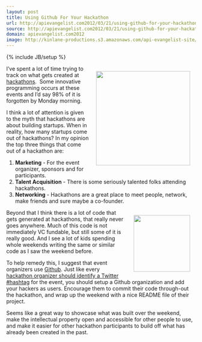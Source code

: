 ```yaml
---
layout: post
title: Using Github For Your Hackathon
url: http://apievangelist.com2012/03/21/using-github-for-your-hackathon/
source: http://apievangelist.com2012/03/21/using-github-for-your-hackathon/
domain: apievangelist.com2012
image: http://kinlane-productions.s3.amazonaws.com/api-evangelist-site/blog/github-logo.png
---
```

{% include JB/setup %}
<p><img style="padding: 15px;" src="http://kinlane-productions.s3.amazonaws.com/api-evangelist/tag-cloud-hackathon.png" alt="" width="250" align="right" /></p>
<p>I&rsquo;ve spent a lot of time trying to track on what gets created at <a title="hackathons" href="/events/">hackathons</a>. &nbsp;Some innovative programming occurs at these events and I&rsquo;d say 98% of it is forgotten by Monday morning.</p>
<p>I think a lot of attention is given to the myth that hackathons are about building startups.  When in reality, how many startups come out of hackathons?  In my opinion the top three things that come out of a hackathon are:</p>
<ol class="mainlist">
<li><strong>Marketing</strong> - For the event organizer, sponsors and for participants. </li>
<li><strong>Talent Acquisition</strong> - There is some seriously talented folks attending hackathons. </li>
<li><strong>Networking</strong> - Hackathons are a great place to meet people, network, make friends and sure maybe a co-founder. </li>
</ol>
<p><img style="padding: 15px;" src="http://kinlane-productions.s3.amazonaws.com/github-logo.png" alt="" width="150" align="right" /></p>
<p>Beyond that I think there is a lot of code that gets generated at hackathons, that really never goes anywhere.  Much of this code is not immediately VC fundable, but still some of it is really good.  And I see a lot of kids spending whole weekends writing the same or similar code as I saw the weekend before.</p>
<p>To help remedy this, I suggest that event organizers use&nbsp;<a title="Github" href="http://kinlane-productions.s3.amazonaws.com/github-logo.png">Github</a>.  Just like every <a href="/2012/01/08/hashtag-for-your-hackathon/">hackathon organizer should identify a Twitter #hashtag</a> for the event, you should setup a Github organization and add your hackers as users.  Encourage them to commit their code through-out the hackathon, and wrap up the weekend with a nice README file of their project.</p>
<p>Seems like a great way to showcase what was built over the weekend, make the intellectual property open and accessible for other people to use, and make it easier for other hackathon participants to build off what has already been created in the past.</p>
